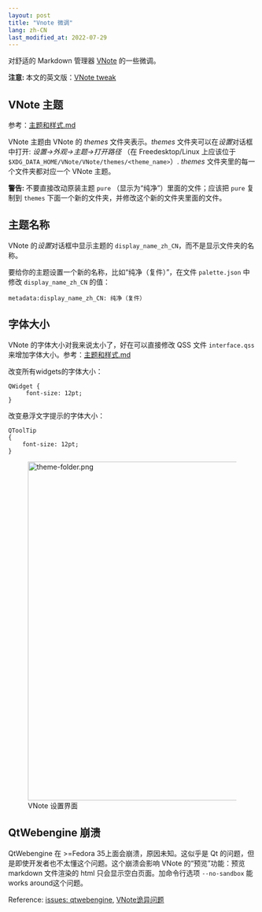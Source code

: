 ```yaml
---
layout: post
title: "Vnote 微调"
lang: zh-CN
last_modified_at: 2022-07-29
---
```

<!-- This Source Code Form is subject to the terms of the Mozilla Public
   - License, v. 2.0. If a copy of the MPL was not distributed with this
   - file, You can obtain one at https://mozilla.org/MPL/2.0/. -->
对舒适的 Markdown 管理器 [VNote](https://vnotex.github.io/vnote) 的一些微调。

<div class="note info"><b>注意: </b>
本文的英文版：<a href="../../../../posts/2022/04/09/vnote-tweak.html">VNote tweak</a>
</div>

## VNote 主题
参考：[主题和样式.md](https://vnotex.github.io/vnote/zh_cn/#!docs/%E7%94%A8%E6%88%B7/%E4%B8%BB%E9%A2%98%E5%92%8C%E6%A0%B7%E5%BC%8F.md)

VNote 主题由 VNote 的 *themes* 文件夹表示。*themes* 文件夹可以在*设置*对话框中打开: *设置->外观->主题->打开路径* （在 Freedesktop/Linux 上应该位于 `$XDG_DATA_HOME/VNote/VNote/themes/<theme_name>`）. *themes* 文件夹里的每一个文件夹都对应一个 VNote 主题。

<div class="note warning"><b>警告: </b>
不要直接改动原装主题 <code>pure</code> （显示为“纯净”）里面的文件；应该把 <code>pure</code> 复制到 <code>themes</code> 下面一个新的文件夹，并修改这个新的文件夹里面的文件。
</div>

## 主题名称
VNote 的*设置*对话框中显示主题的 `display_name_zh_CN`，而不是显示文件夹的名称。

要给你的主题设置一个新的名称，比如“纯净（复件）”，在文件 `palette.json` 中修改 `display_name_zh_CN` 的值：
```
metadata:display_name_zh_CN: 纯净（复件）
```

## 字体大小
VNote 的字体大小对我来说太小了，好在可以直接修改 QSS 文件 `interface.qss` 来增加字体大小。参考：[主题和样式.md](https://vnotex.github.io/vnote/zh_cn/#!docs/用户/主题和样式.md)


改变所有widgets的字体大小：
```
QWidget {
     font-size: 12pt;
}
```

改变悬浮文字提示的字体大小：
```
QToolTip
{
    font-size: 12pt;
}
```

<figure>
<picture><source srcset="../../../../static/2022-04-09/theme-folder.webp" type="image/webp"><img src="../../../../static/2022-04-09/theme-folder.png" width="1175" height="689" alt="theme-folder.png" /></picture>
  <figcaption>VNote 设置界面</figcaption>
</figure>

## QtWebengine 崩溃
QtWebengine 在 >=Fedora 35上面会崩溃，原因未知。这似乎是 Qt 的问题，但是即使开发者也不太懂这个问题。这个崩溃会影响 VNote 的“预览”功能：预览 markdown 文件渲染的 html 只会显示空白页面。加命令行选项 `--no-sandbox` 能works around这个问题。

Reference: [issues: qtwebengine](https://github.com/vnotex/vnote/issues?q=is%3Aissue+qtwebengine), [VNote诡异问题](https://www.usmacd.com/2022/04/01/vnote/#诡异问题)

